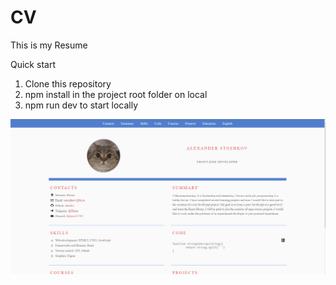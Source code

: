 # CV

This is my Resume

Quick start

1. Clone this repository
2. npm install in the project root folder on local
3. npm run dev to start locally

![alt text](./assets/img/1111.png)

